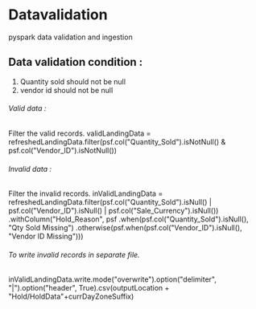 # Datavalidation
pyspark data validation and ingestion


## Data validation condition :
1. Quantity sold should not be null
2. vendor id should not be null

###### Valid data :
Filter the valid records.
validLandingData = refreshedLandingData.filter(psf.col("Quantity_Sold").isNotNull() & psf.col("Vendor_ID").isNotNull())

###### Invalid data :
Filter the invalid records.
inValidLandingData = refreshedLandingData.filter(psf.col("Quantity_Sold").isNull() | psf.col("Vendor_ID").isNull() |
                                                 psf.col("Sale_Currency").isNull())\
    .withColumn("Hold_Reason", psf
                .when(psf.col("Quantity_Sold").isNull(), "Qty Sold Missing")
                .otherwise(psf.when(psf.col("Vendor_ID").isNull(), "Vendor ID Missing")))
              
###### To write invalid records in separate file.

inValidLandingData.write.mode("overwrite").option("delimiter", "|").option("header", True).csv(outputLocation + "Hold/HoldData"+currDayZoneSuffix)
